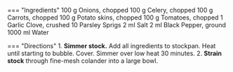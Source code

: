 === "Ingredients"
    100 g Onions, chopped
    100 g Celery, chopped
    100 g Carrots, chopped
    100 g Potato skins, chopped
    100 g Tomatoes, chopped
    1 Garlic Clove, crushed
    10 Parsley Sprigs
    2 ml Salt
    2 ml Black Pepper, ground
    1000 ml Water

=== "Directions"
    1. **Simmer stock.** Add all ingredients to stockpan. Heat until starting to bubble. Cover. Simmer over low heat 30 minutes.
    2. **Strain stock** through fine-mesh colander into a large bowl.
